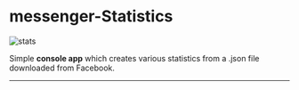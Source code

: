 # messenger-Statistics
![stats](https://user-images.githubusercontent.com/79810183/121229668-8a87d100-c88e-11eb-95e7-862dc1835ef4.png)

Simple **console app** which creates various statistics from a .json file downloaded from Facebook.


---
